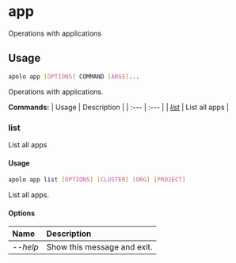 # app

Operations with applications

## Usage

```bash
apolo app [OPTIONS] COMMAND [ARGS]...
```

Operations with applications.

**Commands:**
| Usage | Description |
| :--- | :--- |
| [_list_](app.md#list) | List all apps |


### list

List all apps


#### Usage

```bash
apolo app list [OPTIONS] [CLUSTER] [ORG] [PROJECT]
```

List all apps.

#### Options

| Name | Description |
| :--- | :--- |
| _--help_ | Show this message and exit. |



